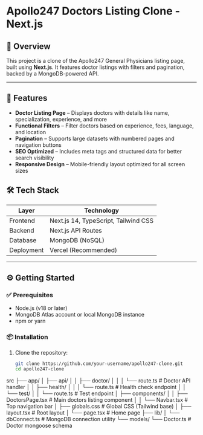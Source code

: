 # Apollo247 Doctors Listing Clone - Next.js

## 📝 Overview

This project is a clone of the Apollo247 General Physicians listing page, built using **Next.js**. It features doctor listings with filters and pagination, backed by a MongoDB-powered API.

---

## 🚀 Features

- **Doctor Listing Page** – Displays doctors with details like name, specialization, experience, and more
- **Functional Filters** – Filter doctors based on experience, fees, language, and location
- **Pagination** – Supports large datasets with numbered pages and navigation buttons
- **SEO Optimized** – Includes meta tags and structured data for better search visibility
- **Responsive Design** – Mobile-friendly layout optimized for all screen sizes

## 🛠️ Tech Stack

| Layer      | Technology                           |
| ---------- | ------------------------------------ |
| Frontend   | Next.js 14, TypeScript, Tailwind CSS |
| Backend    | Next.js API Routes                   |
| Database   | MongoDB (NoSQL)                      |
| Deployment | Vercel (Recommended)                 |

---

## ⚙️ Getting Started

### ✅ Prerequisites

- Node.js (v18 or later)
- MongoDB Atlas account or local MongoDB instance
- npm or yarn

### 📦 Installation

1. Clone the repository:

   ```bash
   git clone https://github.com/your-username/apollo247-clone.git
   cd apollo247-clone
   ```

src
├── app/
│ ├── api/
│ │ ├── doctor/
│ │ │ └── route.ts # Doctor API handler
│ │ ├── health/
│ │ │ └── route.ts # Health check endpoint
│ │ └── test/
│ │ └── route.ts # Test endpoint
│ ├── components/
│ │ ├── DoctorsPage.tsx # Main doctors listing component
│ │ └── Navbar.tsx # Top navigation bar
│ ├── globals.css # Global CSS (Tailwind base)
│ ├── layout.tsx # Root layout
│ └── page.tsx # Home page
├── lib/
│ └── dbConnect.ts # MongoDB connection utility
└── models/
└── Doctor.ts # Doctor mongoose schema

